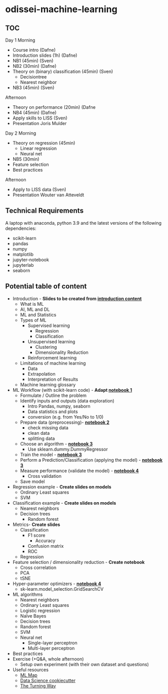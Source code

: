 # odissei-machine-learning


## TOC 

Day 1
Morning
- Course intro (Dafne)
- Introduction slides (1h) (Dafne)
- NB1 (45min) (Sven)
- NB2 (30min) (Dafne)
- Theory on (binary) classification (45min) (Sven)
    - Decisiontree
    - Nearest neighbor
- NB3 (45min) (Sven)

Afternoon
- Theory on performance (20min) (Dafne
- NB4 (45min) (Dafne)
- Apply skills to LISS (Sven)
- Presentation Joris Mulder


Day 2
Morning
- Theory on regression (45min)
    - Linear regression
    - Neural net
- NB5 (30min)
- Feature selection
- Best practices

Afternoon
- Apply to LISS data (Sven)
- Presentation Wouter van Atteveldt


## Technical Requirements
A laptop with anaconda, python 3.9 and the latest versions of the following dependencies:
- scikit-learn
- pandas
- numpy
- matplotlib
- jupyter-notebook
- jupyterlab
- seaborn

## Potential table of content

- Introduction - **Slides to be created from [introduction content](https://github.com/esciencecenter-digital-skills/SICSS-odissei-machine-learning/blob/main/1-Intro.md)**
    -  What is ML
    -  AI, ML and DL
    -  ML and Statistics
    -  Types of ML
        -  Supervised learning
            -  Regression
            -  Classification
        -  Unsupervised learning
            -  Clustering
            -  Dimensionality Reduction
        -  Reinforcement learning
    - Limitations of machine learning
        - Data
        - Extrapolation
        - Interpretation of Results
    - Machine learning glossary
-  ML Workflow (with scikit-learn code) - **Adapt [notebook 1](https://github.com/esciencecenter-digital-skills/SICSS-odissei-machine-learning/blob/main/notebooks/1-Intro.ipynb)**
    -  Formulate / Outline the problem
    -  Identify inputs and outputs (data exploration)
        -  Intro Pandas, numpy, seaborn
        -  Data statistics and plots
        -  conversion (e.g. from Yes/No to 1/0)
    -  Prepare data (preprocessing)- **[notebook 2](https://github.com/esciencecenter-digital-skills/SICSS-odissei-machine-learning/blob/main/notebooks/2-Data-Preparation.ipynb)**
        -  check missing data
        -  clean data
        -  splitting data
    -  Choose an algorithm - **[notebook 3](https://github.com/esciencecenter-digital-skills/SICSS-odissei-machine-learning/blob/main/notebooks/3-Model-pipeline.ipynb)**
        -  Use sklearn.dummy.DummyRegressor
    -  Train the model - **[notebook 3](https://github.com/esciencecenter-digital-skills/SICSS-odissei-machine-learning/blob/main/notebooks/3-Model-pipeline.ipynb)**
    -  Perform a Prediction/Classification (applying the model) - **[notebook 3](https://github.com/esciencecenter-digital-skills/SICSS-odissei-machine-learning/blob/main/notebooks/3-Model-pipeline.ipynb)**
    -  Measure performance (validate the model) - **[notebook 4](https://github.com/esciencecenter-digital-skills/SICSS-odissei-machine-learning/blob/main/notebooks/4-CrossValidation.ipynb)**
        -  Cross validation
    -  Save model
-  Regression example - **Create slides on models**
    -  Ordinary Least squares
    -  SVM
-  Classification example - **Create slides on models**
    -  Nearest neighbors
    -  Decision trees
        -  Random forest
-  Metrics- **Create slides**
    -  Classification
        -  F1 score
            -  Accuracy
        -  Confusion matrix
        -  ROC
    -  Regression
-  Feature selection / dimensionality reduction - **Create notebook**
    -  Cross correlation
    -  PCA
    -  tSNE
-  Hyper-parameter optimizers  - **[notebook 4](https://github.com/esciencecenter-digital-skills/SICSS-odissei-machine-learning/blob/main/notebooks/4-CrossValidation.ipynb)**
    -  sk-learn.model_selection.GridSearchCV
-  ML algorithms
    -  Nearest neighbors
    -  Ordinary Least squares
    -  Logistic regression
    -  Naïve Bayes
    -  Decision trees
    -  Random forest
    -  SVM
    -  Neural net
        -  Single-layer perceptron
        -  Multi-layer perceptron
-  Best practices
-  Exercise (+Q&A, whole afternoon)
    -  Setup own experiment (with their own dataset and questions)
-  Useful resources
    - [ML Map](https://scikit-learn.org/stable/_static/ml_map.png)
    - [Data Science cookiecutter](https://drivendata.github.io/cookiecutter-data-science/)
    - [The Turning Way](https://the-turing-way.netlify.app/welcome)

